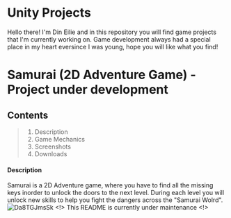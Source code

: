 # Unity Projects
Hello there! I'm Din Eilie and in this repository you will find game projects that I'm currently working on. Game development always had a special place in my heart
eversince I was young, hope you will like what you find!
# Samurai (2D Adventure Game) - Project under development
## Contents
> 1. Description
> 1. Game Mechanics
> 1. Screenshots
> 1. Downloads

#### Description
Samurai is a 2D Adventure game, where you have to find all the missing keys inorder to unlock the doors to the next level. During each level you will unlock new skills to help you fight the dangers across the "Samurai Wolrd".
![Da8TGJmsSk](https://user-images.githubusercontent.com/98718983/160303374-8252c3ab-5da2-4bb5-9694-3109644c583c.gif)
<!> This README is currently under maintenance <!>
